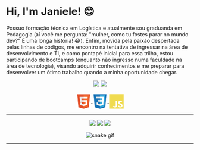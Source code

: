 # Hi, I'm Janiele! 😊

<p> Possuo formação técnica em Logística e atualmente sou graduanda em Pedagogia (aí você me pergunta: "mulher, como tu fostes parar no mundo dev?" É uma longa história! 😂). Enfim, movida pela paixão despertada pelas linhas de códigos, me encontro na tentativa de ingressar na área de desenvolvimento e TI, e como pontapé inicial para essa trilha, estou participando de bootcamps (enquanto não ingresso numa faculdade na área de tecnologia), visando adquirir conhecimentos e me preparar para desenvolver um ótimo trabalho quando a minha oportunidade chegar. </p>

<div align="center">
  <a href="https://github.com/janieledamasceno">
  <img height="180em" src="https://github-readme-stats.vercel.app/api?username=janieledamasceno&show_icons=true&theme=chartreuse-dark&include_all_commits=true&count_private=true"/>
  <img height="180em" src="https://github-readme-stats.vercel.app/api/top-langs/?username=janieledamasceno&layout=top-langs_count=7&theme=chartreuse-dark"/>
</div>

<div align="center"><br>
  <img align="center" height="40" width="40" src="https://raw.githubusercontent.com/devicons/devicon/master/icons/html5/html5-original.svg">
  <img align="center" height="40" width="40" src="https://raw.githubusercontent.com/devicons/devicon/master/icons/css3/css3-original.svg">
  <img align="center" height="40" width="40" src="https://raw.githubusercontent.com/devicons/devicon/master/icons/javascript/javascript-plain.svg">
</div>
<hr>
<div align="center">
    <a href="https://github.com/janieledamasceno" alt="github" target="_blank"> <img height="35" <img src="https://img.shields.io/badge/GitHub-000000?&style=flat-square&logo=GitHub&logoColor=white"></a>
    <a href="https://www.linkedin.com/in/janiele-damasceno-bispo-40695b192/" target="_blank" style='align:center'><img height="35" src="https://img.shields.io/badge/-LinkedIn-blue?style=flat-square&logo=Linkedin&logoColor=white&link=https://www.linkedin.com/in/janiele-damasceno-bispo-40695b192//)](https://www.linkedin.com/in/janiele-damasceno-bispo-40695b192/)"_blank"></a>
      <a href="mailto:"janieledamasceno97@gmail.com" "alt="gmail" target="_blank"> <img height="35" <img src="https://img.shields.io/badge/-Gmail-FF0000?style=flat-square&labelColor=FF0000&logo=gmail&logoColor=white&link=mailto:"janieledamasceno97@gmail.com"></a>
      
  ![snake gif](https://github.com/janieledamasceno/janieledamasceno/blob/output/github-contribution-grid-snake.svg)
 </div>
 <hr>
